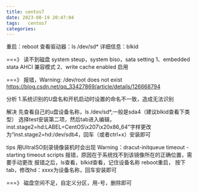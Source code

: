 ```yaml
---
title: centos7
date: 2023-08-19 20:47:04
tags:	centos7
categories:	
---
```

重启：reboot
查看驱动器：ls /dev/sd*
详细信息：blkid

===》
读不到磁盘
system steup，system biso，sata setting
1、embedded stata AHCI 兼容模式
2、write cache enabled 启用

===》
报错，Warning: /dev/root does not exist
https://blog.csdn.net/qq_33427869/article/details/126668794

分析
1.系统识别的U盘名和开机启动时设置的命名不一致，造成无法识别

解决
先查看自己的u盘设备名称，ls /dev/sd*,一般是sda4（建议blkid查看下类型）
选择test安装第二项，然后tab进入编辑，
inst.stage2=hd:LABEL=CentOS\x207\x20x86_64”字样更改为“inst.stage2=hd:/dev/sdb4，回车（或者ctrl+x）安装即可

tips
用UltraISO刻录镜像装机时会出现 Warning：dracut-initqueue timeout - starting timeout scripts 报错，原因在于系统找不到该镜像所在的正确位置，需要手动更改
报错之后，ls查看，blkid查看，记住设备名称
reboot重启，
按下tab，修改hd：xxxx为设备名称，回车安装即可

===》
磁盘空间不足，自定义分区，用-号，删除即可


